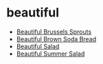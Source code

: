 # beautiful

 * [Beautiful Brussels Sprouts](../../index/b/beautiful-brussels-sprouts.json)
 * [Beautiful Brown Soda Bread](../../index/b/beautiful-brown-soda-bread.json)
 * [Beautiful Salad](../../index/b/beautiful-salad.json)
 * [Beautiful Summer Salad](../../index/b/beautiful-summer-salad.json)
